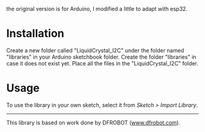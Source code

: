 the original version is for Arduino, I modified a little to adapt with esp32.

# Installation #
Create a new folder called "LiquidCrystal_I2C" under the folder named "libraries" in your Arduino sketchbook folder.
Create the folder "libraries" in case it does not exist yet. Place all the files in the "LiquidCrystal_I2C" folder.

# Usage #
To use the library in your own sketch, select it from *Sketch > Import Library*.

-------------------------------------------------------------------------------------------------------------------
This library is based on work done by DFROBOT (www.dfrobot.com).
